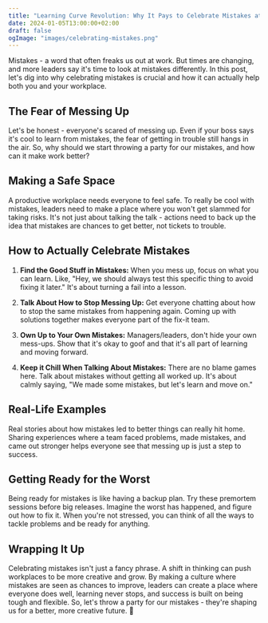 ```yaml
---
title: "Learning Curve Revolution: Why It Pays to Celebrate Mistakes at Work"
date: 2024-01-05T13:00:00+02:00
draft: false
ogImage: "images/celebrating-mistakes.png"
---
```


Mistakes - a word that often freaks us out at work. But times are changing, and more leaders say it's time 
to look at mistakes differently. In this post, let's dig into why celebrating mistakes is crucial and how 
it can actually help both you and your workplace.

## The Fear of Messing Up

Let's be honest - everyone's scared of messing up. Even if your boss says it's cool to learn from mistakes, 
the fear of getting in trouble still hangs in the air. So, why should we start throwing a party for our mistakes, 
and how can it make work better?

## Making a Safe Space

A productive workplace needs everyone to feel safe. To really be cool with mistakes, leaders need to make a 
place where you won't get slammed for taking risks. It's not just about talking the talk - actions need to 
back up the idea that mistakes are chances to get better, not tickets to trouble.

## How to Actually Celebrate Mistakes

1. **Find the Good Stuff in Mistakes:**
   When you mess up, focus on what you can learn. Like, "Hey, we should always test this specific thing 
to avoid fixing it later." It's about turning a fail into a lesson.

2. **Talk About How to Stop Messing Up:**
   Get everyone chatting about how to stop the same mistakes from happening again. Coming up with solutions 
together makes everyone part of the fix-it team.

3. **Own Up to Your Own Mistakes:**
   Managers/leaders, don't hide your own mess-ups. Show that it's okay to goof and that it's all part of 
learning and moving forward.

4. **Keep it Chill When Talking About Mistakes:**
   There are no blame games here. Talk about mistakes without getting all worked up. It's about calmly saying,
"We made some mistakes, but let's learn and move on."

## Real-Life Examples

Real stories about how mistakes led to better things can really hit home. Sharing experiences where a team 
faced problems, made mistakes, and came out stronger helps everyone see that messing up is just a step to success.

## Getting Ready for the Worst

Being ready for mistakes is like having a backup plan. Try these premortem sessions before big releases. 
Imagine the worst has happened, and figure out how to fix it. When you're not stressed, you can think of all the 
ways to tackle problems and be ready for anything.

## Wrapping It Up

Celebrating mistakes isn't just a fancy phrase. A shift in thinking can push workplaces to be more creative and grow. 
By making a culture where mistakes are seen as chances to improve, leaders can create a place where everyone does well, 
learning never stops, and success is built on being tough and flexible. So, let's throw a party for our mistakes - 
they're shaping us for a better, more creative future. 🎉

